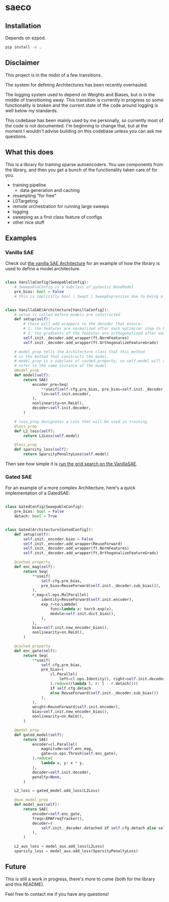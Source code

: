 # saeco

## Installation

Depends on ezpod.

```bash
pip install -e .
```


## Disclaimer 

This project is in the midst of a few transitions.

The system for defining Architectures has been recently overhauled.

The logging system used to depend on Weights and Biases, but is in the middle of transitioning away. This transition is currently in progress so some functionality is broken and the current state of the code around logging is well below my standards. 

This codebase has been mainly used by me personally, so currently most of the code is not documented. I'm beginning to change that, but at the moment I wouldn't advise building on this codebase unless you can ask me questions.

## What this does

This is a library for training sparse autoencoders. You use components from the library, and then you get a bunch of the functionality taken care of for you.
- training pipeline
    - data generation and caching
- resampling "for free"
- L0Targeting
- remote orchestration for running large sweeps
- logging
- sweeping as a first class feature of configs
- other nice stuff



## Examples


### Vanilla SAE

Check out [the vanilla SAE Architecture](src/saeco/architectures/vanilla/vanilla_model.py) for an example of how the library is used to define a model architecture.

```python

class VanillaConfig(SweepableConfig):
    # SweepableConfig is a subclass of pydantic BaseModel
    pre_bias: bool = False
    # this is implicitly bool | Swept | SweepExpression due to being a SweepableConfig


class VanillaSAE(Architecture[VanillaConfig]):
    # setup is called before models are constructed
    def setup(self):
        # these will add wrappers to the decoder that ensure:
        # 1. the features are normalized after each optimizer step to have unit norm
        # 2. the gradients of the features are orthogonalized after each backward pass before the optimizer step
        self.init._decoder.add_wrapper(ft.NormFeatures)
        self.init._decoder.add_wrapper(ft.OrthogonalizeFeatureGrads)

    # model_prop tells the Architecture class that this method
    # is the method that constructs the model.
    # model_prop is a subclass of cached_property, so self.model will always
    # refer to the same instance of the model
    @model_prop
    def model(self):
        return SAE(
            encoder_pre=Seq(
                **useif(self.cfg.pre_bias, pre_bias=self.init._decoder.sub_bias()),
                lin=self.init.encoder,
            ),
            nonlinearity=nn.ReLU(),
            decoder=self.init.decoder,
        )

    # loss_prop designates a Loss that will be used in training
    @loss_prop
    def L2_loss(self):
        return L2Loss(self.model)

    @loss_prop
    def sparsity_loss(self):
        return SparsityPenaltyLoss(self.model)
```

Then see how simple it is [run the grid search on the VanillaSAE](experiments/vanilla_example_training.py).

### Gated SAE

For an example of a more complex Architecture, here's a quick implementation of a GatedSAE:



```python

class GatedConfig(SweepableConfig):
    pre_bias: bool = False
    detach: bool = True


class Gated(Architecture[GatedConfig]):
    def setup(self):
        self.init._encoder.bias = False
        self.init._encoder.add_wrapper(ReuseForward)
        self.init._decoder.add_wrapper(ft.NormFeatures)
        self.init._decoder.add_wrapper(ft.OrthogonalizeFeatureGrads)

    @cached_property
    def enc_mag(self):
        return Seq(
            **useif(
                self.cfg.pre_bias,
                pre_bias=ReuseForward(self.init._decoder.sub_bias()),
            ),
            r_mag=cl.ops.MulParallel(
                identity=ReuseForward(self.init.encoder),
                exp_r=co.Lambda(
                    func=lambda x: torch.exp(x),
                    module=self.init.dict_bias(),
                ),
            ),
            bias=self.init.new_encoder_bias(),
            nonlinearity=nn.ReLU(),
        )

    @cached_property
    def enc_gate(self):
        return Seq(
            **useif(
                self.cfg.pre_bias,
                pre_bias=(
                    cl.Parallel(
                        left=cl.ops.Identity(), right=self.init.decoder.bias
                    ).reduce((lambda l, r: l - r.detach()))
                    if self.cfg.detach
                    else ReuseForward(self.init._decoder.sub_bias())
                ),
            ),
            weight=ReuseForward(self.init.encoder),
            bias=self.init.new_encoder_bias(),
            nonlinearity=nn.ReLU(),
        )

    @model_prop
    def gated_model(self):
        return SAE(
            encoder=cl.Parallel(
                magnitude=self.enc_mag,
                gate=co.ops.Thresh(self.enc_gate),
            ).reduce(
                lambda x, y: x * y,
            ),
            decoder=self.init.decoder,
            penalty=None,
        )

    L2_loss = gated_model.add_loss(L2Loss)

    @aux_model_prop
    def model_aux(self):
        return SAE(
            encoder=self.enc_gate,
            freqs=EMAFreqTracker(),
            decoder=(
                self.init._decoder.detached if self.cfg.detach else self.init.decoder
            ),
        )

    L2_aux_loss = model_aux.add_loss(L2Loss)
    sparsity_loss = model_aux.add_loss(SparsityPenaltyLoss)
```



## Future

This is still a work in progress, there's more to come (both for the library and this README).

Feel free to contact me if you have any questions!